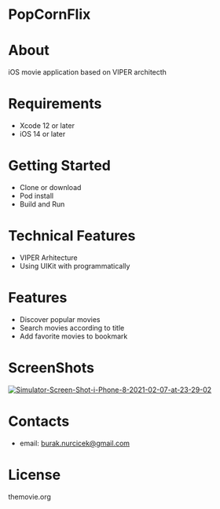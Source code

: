 # PopCornFlix

# About
iOS movie application based on VIPER architecth

# Requirements
* Xcode 12 or later
* iOS 14 or later

# Getting Started
* Clone or download
* Pod install
* Build and Run

# Technical Features
* VIPER Arhitecture
* Using UIKit with programmatically

# Features
* Discover popular movies
* Search movies according to title
* Add favorite movies to bookmark

# ScreenShots
<a href="https://ibb.co/2SwtWDw"><img src="https://i.ibb.co/BGmZcXm/Simulator-Screen-Shot-i-Phone-8-2021-02-07-at-23-29-02.png" alt="Simulator-Screen-Shot-i-Phone-8-2021-02-07-at-23-29-02" border="0"></a>

# Contacts
* email: burak.nurcicek@gmail.com

# License
themovie.org
